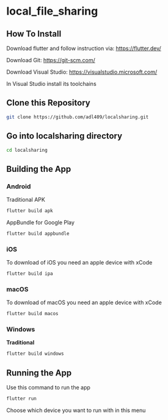 # local_file_sharing

## How To Install

Download flutter and follow instruction via: https://flutter.dev/

Download Git: https://git-scm.com/

Download Visual Studio: https://visualstudio.microsoft.com/

In Visual Studio install its toolchains

## Clone this Repository

```bash
git clone https://github.com/adl409/localsharing.git
```

## Go into localsharing directory

```bash
cd localsharing
```

## Building the App

### Android

Traditional APK

```bash
flutter build apk
```

AppBundle for Google Play

```bash
flutter build appbundle
```

### iOS

To download of iOS you need an apple device with xCode

```bash
flutter build ipa
```

### macOS

To download of macOS you need an apple device with xCode

```bash
flutter build macos
```

### Windows

**Traditional**

```bash
flutter build windows
```


## Running the App

Use this command to run the app

```bash
flutter run
```

Choose which device you want to run with in this menu
